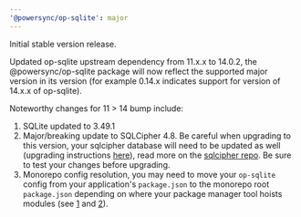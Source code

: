 ```yaml
---
'@powersync/op-sqlite': major
---
```


Initial stable version release.

Updated op-sqlite upstream dependency from 11.x.x to 14.0.2, the @powersync/op-sqlite package will now reflect the supported major version in its version (for example 0.14.x indicates support for version of 14.x.x of op-sqlite).

Noteworthy changes for 11 > 14 bump include:

1. SQLite updated to 3.49.1
2. Major/breaking update to SQLCipher 4.8. Be careful when upgrading to this version, your sqlcipher database will need to be updated as well (upgrading instructions [here](https://discuss.zetetic.net/t/upgrading-to-sqlcipher-4/3283)), read more on the [sqlcipher repo](https://github.com/sqlcipher/sqlcipher). Be sure to test your changes before upgrading.
3. Monorepo config resolution, you may need to move your `op-sqlite` config from your application's `package.json` to the monorepo root `package.json` depending on where your package manager tool hoists modules (see [1](https://op-engineering.github.io/op-sqlite/docs/installation) and [2](https://github.com/OP-Engineering/op-sqlite/issues/264)).
